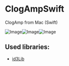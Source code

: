 # ClogAmpSwift
ClogAmp from Mac (Swift)

![Image](https://raw.githubusercontent.com/lunk22/ClogAmpSwift/master/ClogAmpSwift/Assets.xcassets/AppIconGreen.appiconset/Icon-256.png)![Image](https://raw.githubusercontent.com/lunk22/ClogAmpSwift/master/ClogAmpSwift/Assets.xcassets/AppIconRed.appiconset/Icon-256.png)![Image](https://raw.githubusercontent.com/lunk22/ClogAmpSwift/master/ClogAmpSwift/Assets.xcassets/AppIconYellow.appiconset/Icon-256.png)

## Used libraries:
- [id3Lib](http://id3lib.sourceforge.net/)
